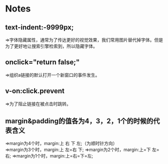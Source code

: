 # Notes
## text-indent:-9999px;
=>字体隐藏属性，通常为了传达更好的视觉效果，我们常用图片替代掉字体。但是为了更好地让搜索引擎检索到，所以隐藏字体。
## onclick="return false;"
=>组织a链接的默认打开一个新窗口的事件发生。
## v-on:click.prevent
=>为了阻止链接在被点击时跳转。
## margin&padding的值各为4，3，2，1个的时候的代表含义
=>margin为4个时，margin:上  右  下  左;（为顺时针方向）<br>
=>margin为3个时，margin:上   左=右   下;
=>margin为2个时，margin:上=下   左=右;
=>margin为1个时，margin:上=右=下=左;
